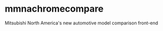 mmnachromecompare
=================

Mitsubishi North America's new automotive model comparison front-end
